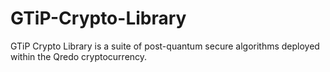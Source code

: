 # GTiP-Crypto-Library
GTiP Crypto Library is a suite of post-quantum secure algorithms deployed within the Qredo cryptocurrency.
